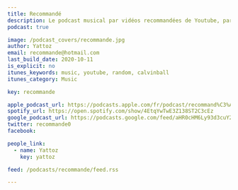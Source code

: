 ```yaml
---
title: Recommandé
description: Le podcast musical par vidéos recommandées de Youtube, par Yattoz.
podcast: true

image: /podcast_covers/recommande.jpg
author: Yattoz
email: recommande@hotmail.com
last_build_date: 2020-10-11
is_explicit: no
itunes_keywords: music, youtube, random, calvinball
itunes_category: Music

key: recommande

apple_podcast_url: https://podcasts.apple.com/fr/podcast/recommand%C3%A9/id1445574516
spotify_url: https://open.spotify.com/show/4EtqYwTwE3Z138ST2C3cEz
google_podcast_url: https://podcasts.google.com/feed/aHR0cHM6Ly93d3cuY2FsdmluYmFsbGNvbnNvcnRpdW0uZnIvcG9kY2FzdHMvcmVjb21tYW5kZS9mZWVkLnJzcw
twitter: recommande0
facebook:

people_link: 
  - name: Yattoz
    key: yattoz

feed: /podcasts/recommande/feed.rss

---
```


<Podcast/>